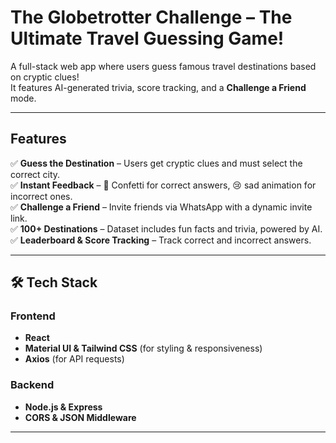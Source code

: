 # The Globetrotter Challenge – The Ultimate Travel Guessing Game!

A full-stack web app where users guess famous travel destinations based on cryptic clues!  
It features AI-generated trivia, score tracking, and a **Challenge a Friend** mode.

---

## Features
✅ **Guess the Destination** – Users get cryptic clues and must select the correct city.  
✅ **Instant Feedback** – 🎉 Confetti for correct answers, 😢 sad animation for incorrect ones.  
✅ **Challenge a Friend** – Invite friends via WhatsApp with a dynamic invite link.  
✅ **100+ Destinations** – Dataset includes fun facts and trivia, powered by AI.  
✅ **Leaderboard & Score Tracking** – Track correct and incorrect answers.  

---

## 🛠️ Tech Stack
### **Frontend**
- **React**
- **Material UI & Tailwind CSS** (for styling & responsiveness)
- **Axios** (for API requests)

### **Backend**
- **Node.js & Express** 
- **CORS & JSON Middleware**

---



















